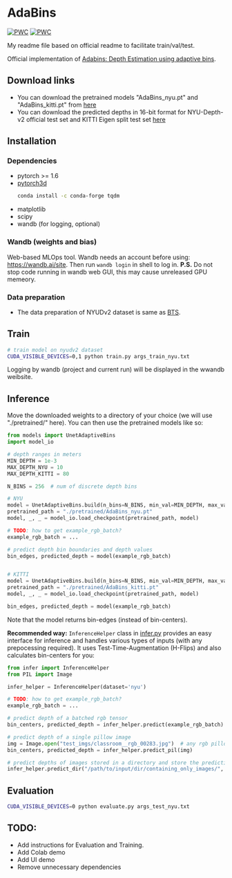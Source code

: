 # AdaBins
[![PWC](https://img.shields.io/endpoint.svg?url=https://paperswithcode.com/badge/adabins-depth-estimation-using-adaptive-bins/monocular-depth-estimation-on-kitti-eigen)](https://paperswithcode.com/sota/monocular-depth-estimation-on-kitti-eigen?p=adabins-depth-estimation-using-adaptive-bins) [![PWC](https://img.shields.io/endpoint.svg?url=https://paperswithcode.com/badge/adabins-depth-estimation-using-adaptive-bins/monocular-depth-estimation-on-nyu-depth-v2)](https://paperswithcode.com/sota/monocular-depth-estimation-on-nyu-depth-v2?p=adabins-depth-estimation-using-adaptive-bins)

My readme file based on official readme to facilitate train/val/test.

Official implementation of [Adabins: Depth Estimation using adaptive bins](https://arxiv.org/abs/2011.14141). 

## Download links
* You can download the pretrained models "AdaBins_nyu.pt" and "AdaBins_kitti.pt" from [here](https://drive.google.com/drive/folders/1nYyaQXOBjNdUJDsmJpcRpu6oE55aQoLA?usp=sharing)
* You can download the predicted depths in 16-bit format for NYU-Depth-v2 official test set and KITTI Eigen split test set [here](https://drive.google.com/drive/folders/1b3nfm8lqrvUjtYGmsqA5gptNQ8vPlzzS?usp=sharing)

## Installation
### Dependencies
- pytorch >= 1.6
- [pytorch3d](https://github.com/facebookresearch/pytorch3d/blob/master/INSTALL.md)
    ```bash
    conda install -c conda-forge tqdm
    ```
- matplotlib
- scipy
- wandb (for logging, optional) 

### Wandb (weights and bias)
Web-based MLOps tool. Wandb needs an account before using: https://wandb.ai/site. Then run `wandb login` in shell 
to log in.
**P.S.** Do not stop code running in wandb web GUI, this may cause unreleased GPU memeory. 

### Data preparation
- The data preparation of NYUDv2 dataset is same as [BTS](https://github.com/cogaplex-bts/bts).  

## Train
```bash
# train model on nyudv2 dataset
CUDA_VISIBLE_DEVICES=0,1 python train.py args_train_nyu.txt 
```
Logging by wandb (project and current run) will be displayed in the wwandb weibsite.  

## Inference
Move the downloaded weights to a directory of your choice (we will use "./pretrained/" here). 
You can then use the pretrained models like so:

```python
from models import UnetAdaptiveBins
import model_io

# depth ranges in meters
MIN_DEPTH = 1e-3
MAX_DEPTH_NYU = 10
MAX_DEPTH_KITTI = 80

N_BINS = 256  # num of discrete depth bins 

# NYU
model = UnetAdaptiveBins.build(n_bins=N_BINS, min_val=MIN_DEPTH, max_val=MAX_DEPTH_NYU)
pretrained_path = "./pretrained/AdaBins_nyu.pt"
model, _, _ = model_io.load_checkpoint(pretrained_path, model)

# TODO: how to get example_rgb_batch?
example_rgb_batch = ...

# predict depth bin boundaries and depth values 
bin_edges, predicted_depth = model(example_rgb_batch)


# KITTI
model = UnetAdaptiveBins.build(n_bins=N_BINS, min_val=MIN_DEPTH, max_val=MAX_DEPTH_KITTI)
pretrained_path = "./pretrained/AdaBins_kitti.pt"
model, _, _ = model_io.load_checkpoint(pretrained_path, model)

bin_edges, predicted_depth = model(example_rgb_batch)
```
Note that the model returns bin-edges (instead of bin-centers).

**Recommended way:** `InferenceHelper` class in [infer.py](./infer.py) provides an easy interface for inference and handles various types of inputs (with any prepocessing required). It uses Test-Time-Augmentation (H-Flips) and also calculates bin-centers for you:
```python
from infer import InferenceHelper
from PIL import Image

infer_helper = InferenceHelper(dataset='nyu')

# TODO: how to get example_rgb_batch?
example_rgb_batch = ...

# predict depth of a batched rgb tensor
bin_centers, predicted_depth = infer_helper.predict(example_rgb_batch)

# predict depth of a single pillow image
img = Image.open("test_imgs/classroom__rgb_00283.jpg")  # any rgb pillow image
bin_centers, predicted_depth = infer_helper.predict_pil(img)

# predict depths of images stored in a directory and store the predictions in 16-bit format in a given separate dir
infer_helper.predict_dir("/path/to/input/dir/containing_only_images/", "path/to/output/dir/")
```

## Evaluation
```bash
CUDA_VISIBLE_DEVICES=0 python evaluate.py args_test_nyu.txt
```

## TODO:
* Add instructions for Evaluation and Training.
* Add Colab demo
* Add UI demo
* Remove unnecessary dependencies

